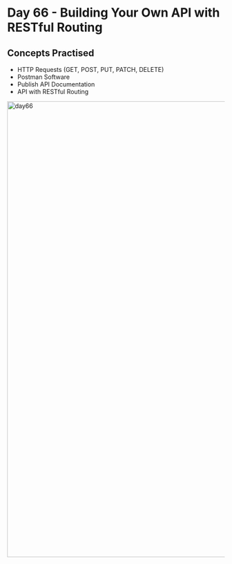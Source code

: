 # Day 66 - Building Your Own API with RESTful Routing
## Concepts Practised
- HTTP Requests (GET, POST, PUT, PATCH, DELETE)
- Postman Software
- Publish API Documentation
- API with RESTful Routing
<img width="1054" alt="day66" src="https://user-images.githubusercontent.com/98851253/163257600-a4924c5d-7f0b-4606-8583-0a63fbe614e6.png">
